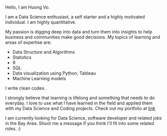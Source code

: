 Hello, I am Huong Vo. 

I am a Data Science enthusiast, a self starter and a highly motivated individual. 
I am highly quantitative.

My passion is digging deep into data and turn them into insights to help business and communities make good decisions.
My topics of learning and areas of expertise are: 
 *  Data Structure and Algorithms
 *  Statistics
 *  R 
 *  SQL 
 *  Data visualization using Python, Tableau
 *  Machine Learning models

I write clean codes.

I strongly believe that learning is lifelong and something that needs to do everyday. 
I love to use what I have learned in the field and applied them with my Data Science and Coding projects. Check out my portfolio at [link](https://huongvo99.github.io/HuongVo_Portfolio/) 

I am currently looking for Data Science, software developer and related jobs in the Bay Area.
Shoot me a message if you think I'll fit into some related roles. :) 

